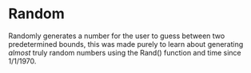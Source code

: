 # Random
Randomly generates a number for the user to guess between two predetermined bounds, this was made purely to learn about generating *almost* truly random numbers using the Rand() function and time since 1/1/1970.
